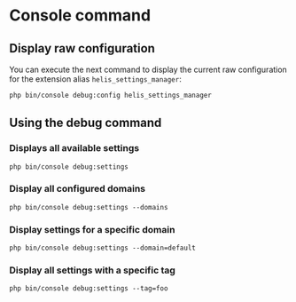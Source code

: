 # Console command

## Display raw configuration

You can execute the next command to display the current raw configuration for the extension alias `helis_settings_manager`:

```bash
php bin/console debug:config helis_settings_manager
```

## Using the debug command

### Displays all available settings

```text
php bin/console debug:settings
```

### Display all configured domains

```text
php bin/console debug:settings --domains
```

### Display settings for a specific domain

```text
php bin/console debug:settings --domain=default
```

### Display all settings with a specific tag

```text
php bin/console debug:settings --tag=foo
```

